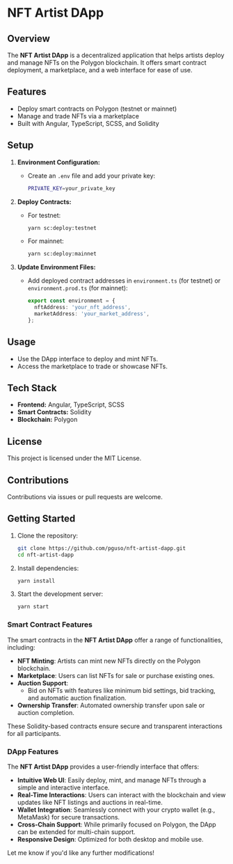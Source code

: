 # NFT Artist DApp

## Overview
The **NFT Artist DApp** is a decentralized application that helps artists deploy and manage NFTs on the Polygon blockchain. It offers smart contract deployment, a marketplace, and a web interface for ease of use.

## Features
- Deploy smart contracts on Polygon (testnet or mainnet)
- Manage and trade NFTs via a marketplace
- Built with Angular, TypeScript, SCSS, and Solidity

## Setup

1. **Environment Configuration:**
   - Create an `.env` file and add your private key:
     ```bash
     PRIVATE_KEY=your_private_key
     ```

2. **Deploy Contracts:**
   - For testnet:
     ```bash
     yarn sc:deploy:testnet
     ```
   - For mainnet:
     ```bash
     yarn sc:deploy:mainnet
     ```

3. **Update Environment Files:**
   - Add deployed contract addresses in `environment.ts` (for testnet) or `environment.prod.ts` (for mainnet):
     ```typescript
     export const environment = {
       nftAddress: 'your_nft_address',
       marketAddress: 'your_market_address',
     };
     ```

## Usage
- Use the DApp interface to deploy and mint NFTs.
- Access the marketplace to trade or showcase NFTs.

## Tech Stack
- **Frontend:** Angular, TypeScript, SCSS
- **Smart Contracts:** Solidity
- **Blockchain:** Polygon

## License
This project is licensed under the MIT License.

## Contributions
Contributions via issues or pull requests are welcome.

## Getting Started
1. Clone the repository:
   ```bash
   git clone https://github.com/pguso/nft-artist-dapp.git
   cd nft-artist-dapp
2. Install dependencies:
   ```bash
   yarn install
3. Start the development server:
   ```bash
   yarn start

### Smart Contract Features

The smart contracts in the **NFT Artist DApp** offer a range of functionalities, including:

- **NFT Minting**: Artists can mint new NFTs directly on the Polygon blockchain.
- **Marketplace**: Users can list NFTs for sale or purchase existing ones.
- **Auction Support**: 
  - Bid on NFTs with features like minimum bid settings, bid tracking, and automatic auction finalization.
- **Ownership Transfer**: Automated ownership transfer upon sale or auction completion.

These Solidity-based contracts ensure secure and transparent interactions for all participants.

### DApp Features

The **NFT Artist DApp** provides a user-friendly interface that offers:

- **Intuitive Web UI**: Easily deploy, mint, and manage NFTs through a simple and interactive interface.
- **Real-Time Interactions**: Users can interact with the blockchain and view updates like NFT listings and auctions in real-time.
- **Wallet Integration**: Seamlessly connect with your crypto wallet (e.g., MetaMask) for secure transactions.
- **Cross-Chain Support**: While primarily focused on Polygon, the DApp can be extended for multi-chain support.
- **Responsive Design**: Optimized for both desktop and mobile use.


Let me know if you'd like any further modifications!
